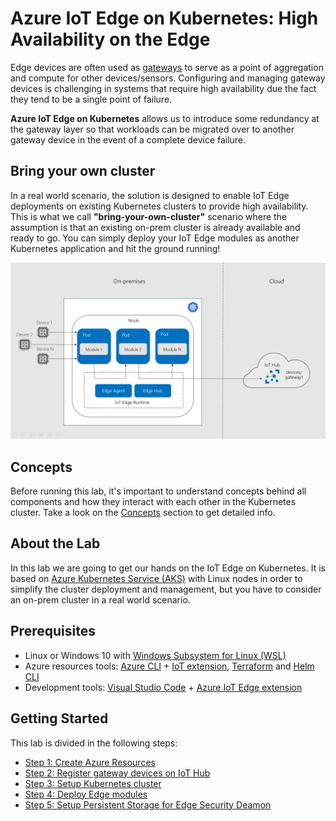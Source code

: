 # Azure IoT Edge on Kubernetes: High Availability on the Edge 

Edge devices are often used as [gateways](https://docs.microsoft.com/en-us/azure/iot-edge/iot-edge-as-gateway) to serve as a point of aggregation and compute for other devices/sensors. Configuring and managing gateway devices is challenging in systems that require high availability due the fact they tend to be a single point of failure.

**Azure IoT Edge on Kubernetes** allows us to introduce some redundancy at the gateway layer so that workloads can be migrated over to another gateway device in the event of a complete device failure.

## Bring your own cluster

In a real world scenario,  the solution is designed to enable IoT Edge deployments on existing Kubernetes clusters to provide high availability. This is what we call **"bring-your-own-cluster"** scenario where the assumption is that an existing on-prem cluster is already available and ready to go. You can simply deploy your IoT Edge modules as another Kubernetes application and hit the ground running!

![Architecture Overview](./docs/images/architecture-overview.JPG)

## Concepts

Before running this lab, it's important to understand concepts behind all components and how they interact with each other in the Kubernetes cluster. Take a look on the [Concepts](./docs/concepts.md) section to get detailed info.

## About the Lab

In this lab we are going to get our hands on the IoT Edge on Kubernetes. It is based on [Azure Kubernetes Service (AKS)](https://docs.microsoft.com/en-us/azure/aks/intro-kubernetes) with Linux nodes in order to simplify the cluster deployment and management, but you have to consider an on-prem cluster in a real world scenario.

## Prerequisites

- Linux or Windows 10 with [Windows Subsystem for Linux (WSL)](https://docs.microsoft.com/en-us/windows/wsl/about)
- Azure resources tools: [Azure CLI](https://docs.microsoft.com/en-us/cli/azure/install-azure-cli?view=azure-cli-latest) + [IoT extension](https://github.com/Azure/azure-iot-cli-extension), [Terraform](https://docs.microsoft.com/en-us/azure/virtual-machines/linux/terraform-install-configure?toc=%2Fen-us%2Fazure%2Fterraform%2Ftoc.json&bc=%2Fen-us%2Fazure%2Fbread%2Ftoc.json#install-terraform) and [Helm CLI](https://docs.helm.sh/using_helm/#install-helm)
- Development tools: [Visual Studio Code](https://code.visualstudio.com/) + [Azure IoT Edge extension](https://marketplace.visualstudio.com/items?itemName=vsciot-vscode.azure-iot-edge)

## Getting Started

This lab is divided in the following steps:

- [Step 1: Create Azure Resources](./docs/create-azure-resources.md)
- [Step 2: Register gateway devices on IoT Hub](./docs/register-gateway-devices.md) 
- [Step 3: Setup Kubernetes cluster](./docs/setup-aks-cluster.md)
- [Step 4: Deploy Edge modules](./docs/deploy-edge-modules.md)
- [Step 5: Setup Persistent Storage for Edge Security Deamon](./docs/persistent-storage-deamon.md)